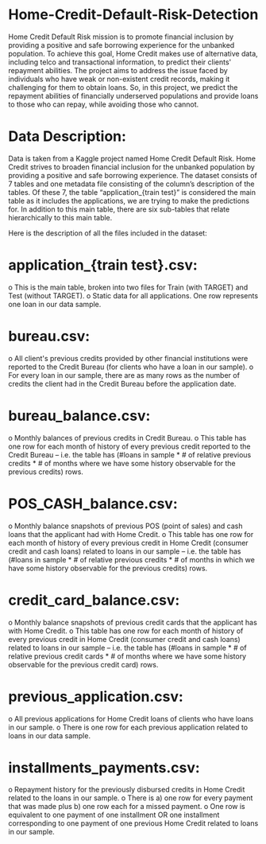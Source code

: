 # Home-Credit-Default-Risk-Detection
Home Credit Default Risk mission is to promote financial inclusion by providing a positive and safe borrowing experience for the unbanked population. To achieve this goal, Home Credit makes use of alternative data, including telco and transactional information, to predict their clients' repayment abilities. The project aims to address the issue faced by individuals who have weak or non-existent credit records, making it challenging for them to obtain loans. So, in this project, we predict the repayment abilities of financially underserved populations and provide loans to those who can repay, while avoiding those who cannot.

# Data Description:
Data is taken from a Kaggle project named Home Credit Default Risk. Home Credit strives to broaden financial inclusion for the unbanked population by providing a positive and safe borrowing experience. The dataset consists of 7 tables and one metadata file consisting of the column’s description of the tables. Of these 7, the table “application_{train test}” is considered the main table as it includes the applications, we are trying to make the predictions for. In addition to this main table, there are six sub-tables that relate hierarchically to this main table.

Here is the description of all the files included in the dataset:
#   	application_{train test}.csv:
o   This is the main table, broken into two files for Train (with TARGET) and Test (without TARGET).
o   Static data for all applications. One row represents one loan in our data sample.
#   	bureau.csv:
o   All client's previous credits provided by other financial institutions were reported to the Credit Bureau (for clients who have a loan in our sample).
o   For every loan in our sample, there are as many rows as the number of credits the client had in the Credit Bureau before the application date. 
#   	bureau_balance.csv:
 o   Monthly balances of previous credits in Credit Bureau.
o   This table has one row for each month of history of every previous credit reported to the Credit Bureau – i.e. the table has (#loans in sample * # of relative previous credits * # of months where we have some history observable for the previous credits) rows.
#  	POS_CASH_balance.csv:
o   Monthly balance snapshots of previous POS (point of sales) and cash loans that the applicant had with Home Credit.
o   This table has one row for each month of history of every previous credit in Home Credit (consumer credit and cash loans) related to loans in our sample – i.e. the table has (#loans in sample * # of relative previous credits * # of months in which we have some history observable for the previous credits) rows.
#   	credit_card_balance.csv:
o   Monthly balance snapshots of previous credit cards that the applicant has with Home Credit.
o   This table has one row for each month of history of every previous credit in Home Credit (consumer credit and cash loans) related to loans in our sample – i.e. the table has (#loans in sample * # of relative previous credit cards * # of months where we have some history observable for the previous credit card) rows.
#   	previous_application.csv:
o   All previous applications for Home Credit loans of clients who have loans in our sample.
o   There is one row for each previous application related to loans in our data sample.
#   	installments_payments.csv:
o   Repayment history for the previously disbursed credits in Home Credit related to the loans in our sample.
o   There is a) one row for every payment that was made plus b) one row each for a missed payment.
o   One row is equivalent to one payment of one installment OR one installment corresponding to one payment of one previous Home Credit related to loans in our sample.




 



